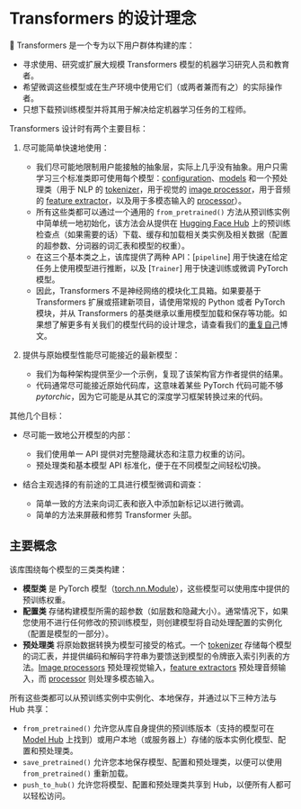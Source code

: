 <!--Copyright 2020 The HuggingFace Team. All rights reserved.

Licensed under the Apache License, Version 2.0 (the "License"); you may not use this file except in compliance with
the License. You may obtain a copy of the License at

http://www.apache.org/licenses/LICENSE-2.0

Unless required by applicable law or agreed to in writing, software distributed under the License is distributed on
an "AS IS" BASIS, WITHOUT WARRANTIES OR CONDITIONS OF ANY KIND, either express or implied. See the License for the
specific language governing permissions and limitations under the License.

⚠️ Note that this file is in Markdown but contain specific syntax for our doc-builder (similar to MDX) that may not be
rendered properly in your Markdown viewer.

-->



# Transformers 的设计理念

🤗 Transformers 是一个专为以下用户群体构建的库：

- 寻求使用、研究或扩展大规模 Transformers 模型的机器学习研究人员和教育者。
- 希望微调这些模型或在生产环境中使用它们（或两者兼而有之）的实际操作者。
- 只想下载预训练模型并将其用于解决给定机器学习任务的工程师。

Transformers 设计时有两个主要目标：

1. 尽可能简单快速地使用：

   - 我们尽可能地限制用户能接触的抽象层，实际上几乎没有抽象。用户只需学习三个标准类即可使用每个模型：[configuration](main_classes/configuration)、[models](main_classes/model) 和一个预处理类（用于 NLP 的 [tokenizer](main_classes/tokenizer)，用于视觉的 [image processor](main_classes/image_processor)，用于音频的 [feature extractor](main_classes/feature_extractor)，以及用于多模态输入的 [processor](main_classes/processors)）。
   - 所有这些类都可以通过一个通用的 `from_pretrained()` 方法从预训练实例中简单统一地初始化，该方法会从提供在 [Hugging Face Hub](https://huggingface.co/models) 上的预训练检查点（如果需要的话）下载、缓存和加载相关类实例及相关数据（配置的超参数、分词器的词汇表和模型的权重）。
   - 在这三个基本类之上，该库提供了两种 API：[`pipeline`] 用于快速在给定任务上使用模型进行推断，以及 [`Trainer`] 用于快速训练或微调 PyTorch 模型。
   - 因此，Transformers 不是神经网络的模块化工具箱。如果要基于 Transformers 扩展或搭建新项目，请使用常规的 Python 或者 PyTorch 模块，并从 Transformers 的基类继承以重用模型加载和保存等功能。如果想了解更多有关我们的模型代码的设计理念，请查看我们的[重复自己](https://huggingface.co/blog/transformers-design-philosophy)博文。

2. 提供与原始模型性能尽可能接近的最新模型：

   - 我们为每种架构提供至少一个示例，复现了该架构官方作者提供的结果。
   - 代码通常尽可能接近原始代码库，这意味着某些 PyTorch 代码可能不够*pytorchic*，因为它可能是从其它的深度学习框架转换过来的代码。

其他几个目标：

- 尽可能一致地公开模型的内部：

   - 我们使用单一 API 提供对完整隐藏状态和注意力权重的访问。
   - 预处理类和基本模型 API 标准化，便于在不同模型之间轻松切换。

- 结合主观选择的有前途的工具进行模型微调和调查：

   - 简单一致的方法来向词汇表和嵌入中添加新标记以进行微调。
   - 简单的方法来屏蔽和修剪 Transformer 头部。

## 主要概念

该库围绕每个模型的三类类构建：

- **模型类** 是 PyTorch 模型（[torch.nn.Module](https://pytorch.org/docs/stable/nn.html#torch.nn.Module)），这些模型可以使用库中提供的预训练权重。
- **配置类** 存储构建模型所需的超参数（如层数和隐藏大小）。通常情况下，如果您使用不进行任何修改的预训练模型，则创建模型将自动处理配置的实例化（配置是模型的一部分）。
- **预处理类** 将原始数据转换为模型可接受的格式。一个 [tokenizer](main_classes/tokenizer) 存储每个模型的词汇表，并提供编码和解码字符串为要馈送到模型的令牌嵌入索引列表的方法。[Image processors](main_classes/image_processor) 预处理视觉输入，[feature extractors](main_classes/feature_extractor) 预处理音频输入，而 [processor](main_classes/processors) 则处理多模态输入。

所有这些类都可以从预训练实例中实例化、本地保存，并通过以下三种方法与 Hub 共享：

- `from_pretrained()` 允许您从库自身提供的预训练版本（支持的模型可在 [Model Hub](https://huggingface.co/models) 上找到）或用户本地（或服务器上）存储的版本实例化模型、配置和预处理类。
- `save_pretrained()` 允许您本地保存模型、配置和预处理类，以便可以使用 `from_pretrained()` 重新加载。
- `push_to_hub()` 允许您将模型、配置和预处理类共享到 Hub，以便所有人都可以轻松访问。
